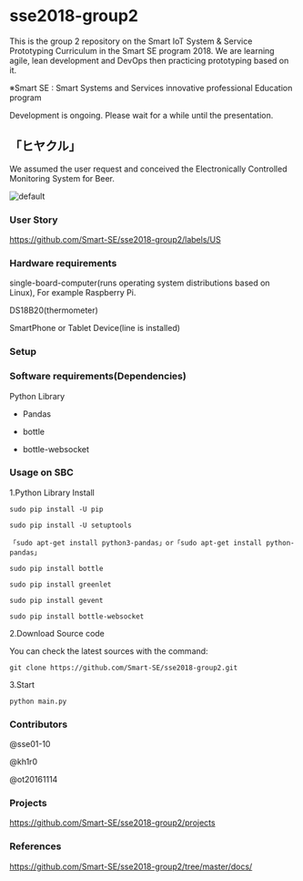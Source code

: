 # sse2018-group2

This is the group 2 repository on the Smart IoT System & Service Prototyping Curriculum in the Smart SE program 2018.
We are learning agile, lean development and DevOps then practicing prototyping based on it.

※Smart SE : Smart Systems and Services innovative professional Education program

Development is ongoing. Please wait for a while until the presentation.

## 「ヒヤクル」
We assumed the user request and conceived the Electronically Controlled Monitoring System for Beer. 

![default](https://user-images.githubusercontent.com/36760280/46239890-5455dc00-c3da-11e8-9462-6c8cef31f591.JPG)

### User Story
https://github.com/Smart-SE/sse2018-group2/labels/US

### Hardware requirements
single-board-computer(runs operating system distributions based on Linux), For example Raspberry Pi.

DS18B20(thermometer)

SmartPhone or Tablet Device(line is installed)

### Setup


### Software requirements(Dependencies)
Python Library

- Pandas

- bottle

- bottle-websocket

### Usage on SBC
1.Python Library Install

```
sudo pip install -U pip

sudo pip install -U setuptools

「sudo apt-get install python3-pandas」or「sudo apt-get install python-pandas」

sudo pip install bottle

sudo pip install greenlet

sudo pip install gevent

sudo pip install bottle-websocket
```

2.Download Source code

You can check the latest sources with the command:

```
git clone https://github.com/Smart-SE/sse2018-group2.git
```

3.Start

```
python main.py
```

### Contributors
@sse01-10

@kh1r0

@ot20161114

### Projects
https://github.com/Smart-SE/sse2018-group2/projects

### References
https://github.com/Smart-SE/sse2018-group2/tree/master/docs/
